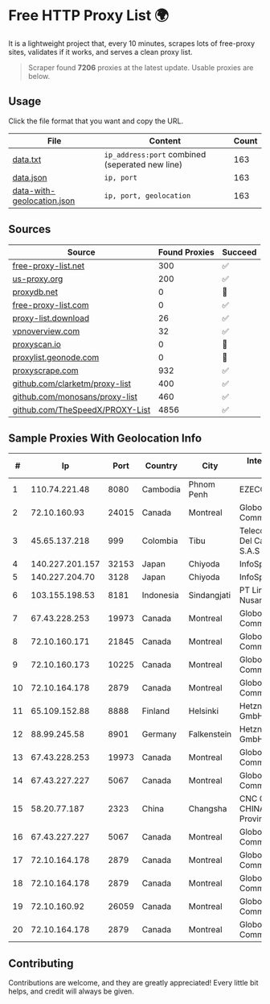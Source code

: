 
# Free HTTP Proxy List 🌍

It is a lightweight project that, every 10 minutes, scrapes lots of free-proxy sites, validates if it works, and serves a clean proxy list.


> Scraper found **7206** proxies at the latest update. Usable proxies are below.

## Usage

Click the file format that you want and copy the URL.


|File|Content|Count|
|----|-------|-----|
|[data.txt](https://raw.githubusercontent.com/themiralay/Proxy-List-World/master/data.txt)|`ip_address:port` combined (seperated new line)|163|
|[data.json](https://raw.githubusercontent.com/themiralay/Proxy-List-World/master/data.json)|`ip, port`|163|
|[data-with-geolocation.json](https://raw.githubusercontent.com/themiralay/Proxy-List-World/master/data-with-geolocation.json)|`ip, port, geolocation`|163|

## Sources

|Source|Found Proxies|Succeed|
|------|-------------|-------|
|[free-proxy-list.net](https://free-proxy-list.net)|300|✅|
|[us-proxy.org](https://www.us-proxy.org)|200|✅|
|[proxydb.net](http://proxydb.net)|0|🚫|
|[free-proxy-list.com](https://free-proxy-list.com/?page=&port=&type%5B%5D=http&type%5B%5D=https&up_time=0&search=Search)|0|✅|
|[proxy-list.download](https://www.proxy-list.download/HTTP)|26|✅|
|[vpnoverview.com](https://vpnoverview.com/privacy/anonymous-browsing/free-proxy-servers)|32|✅|
|[proxyscan.io](https://www.proxyscan.io)|0|🚫|
|[proxylist.geonode.com](https://proxylist.geonode.com/api/proxy-list?limit=300&page=1&sort_by=lastChecked&sort_type=desc&protocols=http,https)|0|🚫|
|[proxyscrape.com](https://api.proxyscrape.com/v2/?request=displayproxies&protocol=http&timeout=10000&country=all&ssl=all&anonymity=all)|932|✅|
|[github.com/clarketm/proxy-list](https://raw.githubusercontent.com/clarketm/proxy-list/master/proxy-list-raw.txt)|400|✅|
|[github.com/monosans/proxy-list](https://raw.githubusercontent.com/monosans/proxy-list/main/proxies/http.txt)|460|✅|
|[github.com/TheSpeedX/PROXY-List](https://raw.githubusercontent.com/TheSpeedX/PROXY-List/master/http.txt)|4856|✅|


## Sample Proxies With Geolocation Info

|#|Ip|Port|Country|City|Internet Service Provider|
|-|--|----|-------|----|-------------------------|
|1|110.74.221.48|8080|Cambodia|Phnom Penh|EZECOM limited|
|2|72.10.160.93|24015|Canada|Montreal|GloboTech Communications|
|3|45.65.137.218|999|Colombia|Tibu|Telecomunicaciones Del Catatumbo S.A.S|
|4|140.227.201.157|32153|Japan|Chiyoda|InfoSphere|
|5|140.227.204.70|3128|Japan|Chiyoda|InfoSphere|
|6|103.155.198.53|8181|Indonesia|Sindangjati|PT Lintas Jaringan Nusantara|
|7|67.43.228.253|19973|Canada|Montreal|GloboTech Communications|
|8|72.10.160.171|21845|Canada|Montreal|GloboTech Communications|
|9|72.10.160.173|10225|Canada|Montreal|GloboTech Communications|
|10|72.10.164.178|2879|Canada|Montreal|GloboTech Communications|
|11|65.109.152.88|8888|Finland|Helsinki|Hetzner Online GmbH|
|12|88.99.245.58|8901|Germany|Falkenstein|Hetzner Online GmbH|
|13|67.43.228.253|19973|Canada|Montreal|GloboTech Communications|
|14|67.43.227.227|5067|Canada|Montreal|GloboTech Communications|
|15|58.20.77.187|2323|China|Changsha|CNC Group CHINA169 Hunan Province Network|
|16|67.43.227.227|5067|Canada|Montreal|GloboTech Communications|
|17|72.10.164.178|2879|Canada|Montreal|GloboTech Communications|
|18|72.10.164.178|2879|Canada|Montreal|GloboTech Communications|
|19|72.10.160.92|26059|Canada|Montreal|GloboTech Communications|
|20|72.10.164.178|2879|Canada|Montreal|GloboTech Communications|



## Contributing

Contributions are welcome, and they are greatly appreciated! Every
little bit helps, and credit will always be given.

